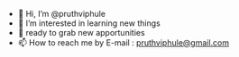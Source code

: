 - 👋 Hi, I’m @pruthviphule
- 👀 I’m interested in learning new things
- 🌱 ready to grab new apportunities
- 📫 How to reach me by E-mail : pruthviphule@gmail.com

<!---
pruthviphule/pruthviphule is a ✨ special ✨ repository because its `README.md` (this file) appears on your GitHub profile.
You can click the Preview link to take a look at your changes.
--->
